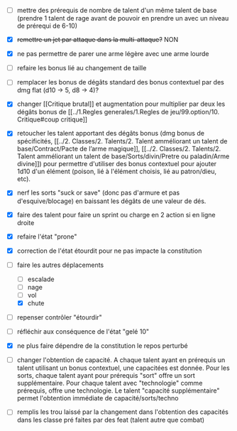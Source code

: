  - [ ] mettre des prérequis de nombre de talent d'un même talent de base (prendre 1 talent de rage avant de pouvoir en prendre un avec un niveau de prérequi de 6-10)
 - [x] ~~remettre un jet par attaque dans la multi-attaque?~~ NON
 - [x] ne pas permettre de parer une arme légère avec une arme lourde
 - [ ] refaire les bonus lié au changement de taille
 - [ ] remplacer  les bonus de dégâts standard des bonus contextuel par des dmg flat (d10  -> 5, d8  -> 4)?
 - [x] changer [[Critique brutal]] et augmentation pour multiplier par deux les dégâts bonus de [[../1.Regles generales/1.Regles de jeu/99.option/10. Critique#coup critique]]
 - [x] retoucher les talent apportant des dégâts bonus (dmg bonus de spécificités, [[../2. Classes/2. Talents/2. Talent amméliorant un talent de base/Contract/Pacte de l’arme magique]], [[../2. Classes/2. Talents/2. Talent amméliorant un talent de base/Sorts/divin/Pretre ou paladin/Arme divine]]) pour permettre d'utiliser des bonus contextuel pour ajouter 1d10 d'un élément (poison, lié à l'élément choisis, lié au patron/dieu, etc).
 - [x] nerf les sorts "suck or save" (donc pas d'armure et pas d'esquive/blocage) en baissant les dégâts de une valeur de dés.
 - [x] faire des talent pour faire un sprint ou charge en 2 action si en ligne droite
 
 - [x] refaire l'état "prone"
 - [x] correction de l'état étourdit pour ne pas impacte la constitution
 - [ ] faire les autres déplacements
	 - [ ] escalade
	 - [ ] nage
	 - [ ] vol
	 - [x] chute
 - [ ] repenser contrôler "étourdir"
 - [ ] réfléchir aux conséquence de l'état "gelé 10"
 - [x] ne plus faire dépendre de la constitution le repos perturbé
 - [ ] changer l'obtention de capacité. A chaque talent ayant en prérequis un talent utilisant un bonus contextuel, une capacitées est donnée. Pour les sorts, chaque talent ayant pour prérequis "sort" offre un sort supplémentaire. Pour chaque talent avec "technologie" comme prérequis, offre une technologie. Le talent "capacité supplémentaire" permet l'obtention immédiate de capacité/sorts/techno
 - [ ] remplis les trou laissé par la changement dans l'obtention des capacités dans les classe pré faites par des feat (talent autre que combat)